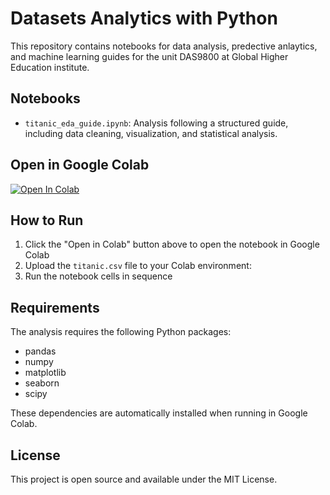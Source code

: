 # Datasets Analytics with Python

This repository contains notebooks for data analysis, predective anlaytics, and machine learning guides for the unit DAS9800 at Global Higher Education institute.

## Notebooks

- `titanic_eda_guide.ipynb`: Analysis following a structured guide, including data cleaning, visualization, and statistical analysis.

## Open in Google Colab

[![Open In Colab](https://colab.research.google.com/assets/colab-badge.svg)](https://colab.research.google.com/github/hkhdair/eda-python/blob/main/titanic_eda_guide.ipynb)

## How to Run

1. Click the "Open in Colab" button above to open the notebook in Google Colab
2. Upload the `titanic.csv` file to your Colab environment:
3. Run the notebook cells in sequence

## Requirements

The analysis requires the following Python packages:
- pandas
- numpy
- matplotlib
- seaborn
- scipy

These dependencies are automatically installed when running in Google Colab.

## License

This project is open source and available under the MIT License.
